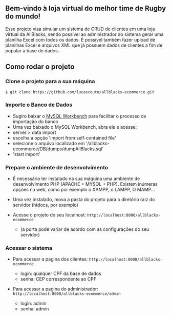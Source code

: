 ## Bem-vindo à loja virtual do melhor time de Rugby do mundo!

Esse projeto visa simular um sistema de CRUD de clientes em uma loja virtual da AllBlacks, sendo possível ao administrador do sistema gerar uma planilha Excel com todos os dados. É possível também fazer upload de planilhas Excel e arquivos XML que já possuem dados de clientes a fim de popular a base de dados.


## Como rodar o projeto

### Clone o projeto para a sua máquina
`$ git clone https://github.com/lucascouto/allblacks-ecommerce.git`


 ### Importe o Banco de Dados
 * Sugiro baixar o [MySQL Workbench](https://dev.mysql.com/downloads/workbench/) para facilitar o processo de importação do banco
 * Uma vez baixado o MySQL Workbench, abra ele e acesse: 
  * server > data import
  * escolha a opção 'import from self-contained file'
  * selecione o arquivo localizado em '/allblacks-ecommerce/DB/dumps/dumpAllBlacks.sql'
  * 'start import'

### Prepare o ambiente de desenvolvimento
* É necessário ter instalado na sua máquina uma ambiente de desenvolvimento PHP (APACHE + MYSQL + PHP). Existem inúmeras opções na web, como por exemplo o XAMPP, o LAMPP, O MAMP...

* Uma vez instalado, mova a pasta do projeto para o diretório raiz do servidor (htdocs, por exemplo)

* Acesse o projeto do seu localhost: `http://localhost:8000/allblacks-ecommerce`
  * (a porta pode variar de acordo com as configurações do seu servidor)
 
 ### Acessar o sistema
 * Para acessar a pagina dos clientes: `http://localhost:8000/allblacks-ecommerce`
    * login: qualquer CPF da base de dados
    * senha: CEP correspondente ao CPF
 
 * Para acessar a pagina do administrador: `http://localhost:8000/allblacks-ecommerce/admin`
    * login: admin
    * senha: admin
